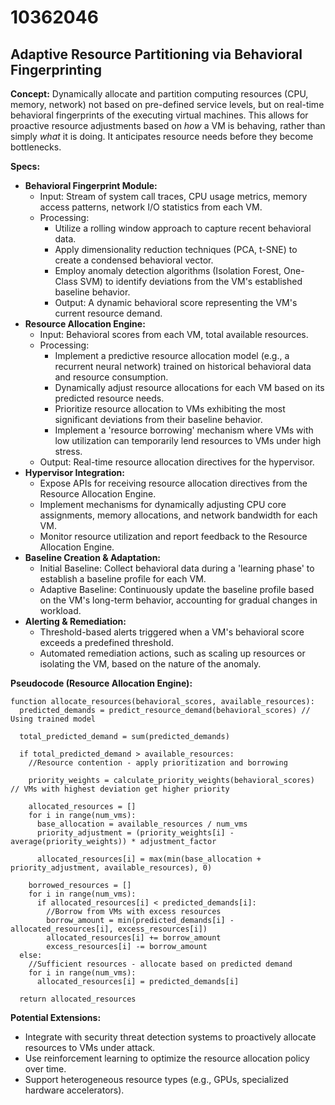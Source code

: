 # 10362046

## Adaptive Resource Partitioning via Behavioral Fingerprinting

**Concept:** Dynamically allocate and partition computing resources (CPU, memory, network) not based on pre-defined service levels, but on real-time behavioral fingerprints of the executing virtual machines. This allows for proactive resource adjustments based on *how* a VM is behaving, rather than simply *what* it is doing. It anticipates resource needs before they become bottlenecks.

**Specs:**

*   **Behavioral Fingerprint Module:**
    *   Input: Stream of system call traces, CPU usage metrics, memory access patterns, network I/O statistics from each VM.
    *   Processing:
        *   Utilize a rolling window approach to capture recent behavioral data.
        *   Apply dimensionality reduction techniques (PCA, t-SNE) to create a condensed behavioral vector.
        *   Employ anomaly detection algorithms (Isolation Forest, One-Class SVM) to identify deviations from the VM's established baseline behavior.
        *   Output: A dynamic behavioral score representing the VM's current resource demand.
*   **Resource Allocation Engine:**
    *   Input: Behavioral scores from each VM, total available resources.
    *   Processing:
        *   Implement a predictive resource allocation model (e.g., a recurrent neural network) trained on historical behavioral data and resource consumption.
        *   Dynamically adjust resource allocations for each VM based on its predicted resource needs.
        *   Prioritize resource allocation to VMs exhibiting the most significant deviations from their baseline behavior.
        *   Implement a 'resource borrowing' mechanism where VMs with low utilization can temporarily lend resources to VMs under high stress.
    *   Output: Real-time resource allocation directives for the hypervisor.
*   **Hypervisor Integration:**
    *   Expose APIs for receiving resource allocation directives from the Resource Allocation Engine.
    *   Implement mechanisms for dynamically adjusting CPU core assignments, memory allocations, and network bandwidth for each VM.
    *   Monitor resource utilization and report feedback to the Resource Allocation Engine.
*   **Baseline Creation & Adaptation:**
    *   Initial Baseline: Collect behavioral data during a 'learning phase' to establish a baseline profile for each VM.
    *   Adaptive Baseline: Continuously update the baseline profile based on the VM's long-term behavior, accounting for gradual changes in workload.
*   **Alerting & Remediation:**
    *   Threshold-based alerts triggered when a VM's behavioral score exceeds a predefined threshold.
    *   Automated remediation actions, such as scaling up resources or isolating the VM, based on the nature of the anomaly.

**Pseudocode (Resource Allocation Engine):**

```
function allocate_resources(behavioral_scores, available_resources):
  predicted_demands = predict_resource_demand(behavioral_scores) // Using trained model

  total_predicted_demand = sum(predicted_demands)

  if total_predicted_demand > available_resources:
    //Resource contention - apply prioritization and borrowing

    priority_weights = calculate_priority_weights(behavioral_scores) // VMs with highest deviation get higher priority

    allocated_resources = []
    for i in range(num_vms):
      base_allocation = available_resources / num_vms
      priority_adjustment = (priority_weights[i] - average(priority_weights)) * adjustment_factor

      allocated_resources[i] = max(min(base_allocation + priority_adjustment, available_resources), 0)

    borrowed_resources = []
    for i in range(num_vms):
      if allocated_resources[i] < predicted_demands[i]:
        //Borrow from VMs with excess resources
        borrow_amount = min(predicted_demands[i] - allocated_resources[i], excess_resources[i])
        allocated_resources[i] += borrow_amount
        excess_resources[i] -= borrow_amount
  else:
    //Sufficient resources - allocate based on predicted demand
    for i in range(num_vms):
      allocated_resources[i] = predicted_demands[i]

  return allocated_resources
```

**Potential Extensions:**

*   Integrate with security threat detection systems to proactively allocate resources to VMs under attack.
*   Use reinforcement learning to optimize the resource allocation policy over time.
*   Support heterogeneous resource types (e.g., GPUs, specialized hardware accelerators).